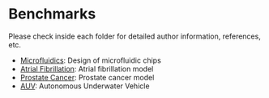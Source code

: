 Benchmarks
================

Please check inside each folder for detailed author information,
references, etc.

 - [Microfluidics](microfluidics): Design of microfluidic chips
 - [Atrial Fibrillation](atrial_fibrillation): Atrial fibrillation model
 - [Prostate Cancer](prostate_cancer): Prostate cancer model
 - [AUV](auv): Autonomous Underwater Vehicle


